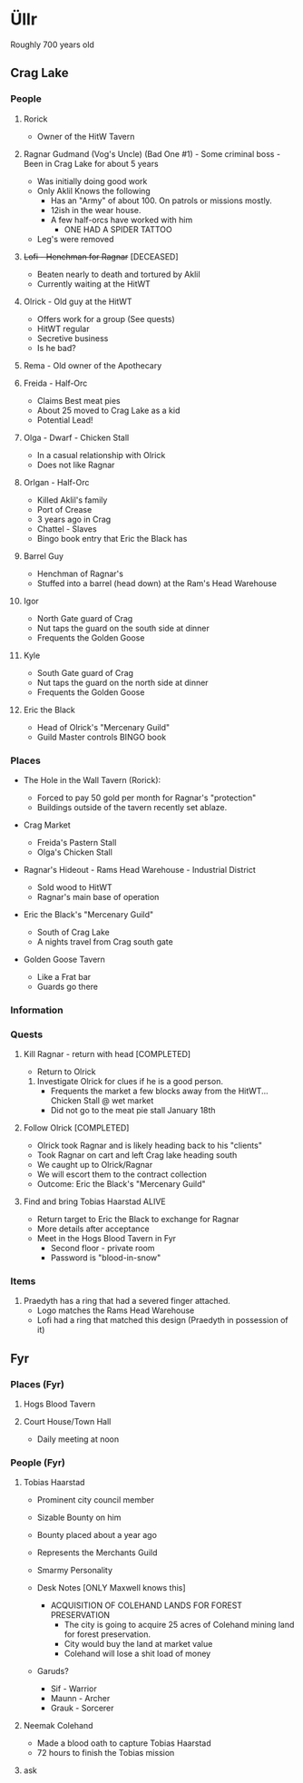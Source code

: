 # Üllr

Roughly 700 years old

## Crag Lake

### People

1) Rorick
   * Owner of the HitW Tavern

2) Ragnar Gudmand (Vog's Uncle) (Bad One #1) - Some criminal boss - Been in Crag Lake for about 5 years
    * Was initially doing good work
    * Only Aklil Knows the following
      * Has an "Army" of about 100. On patrols or missions mostly.
      * 12ish in the wear house.
      * A few half-orcs have worked with him
        * ONE HAD A SPIDER TATTOO
    * Leg's were removed

3) ~~Lofi - Henchman for Ragnar~~ [DECEASED]
   * Beaten nearly to death and tortured by Aklil
   * Currently waiting at the HitWT

4) Olrick - Old guy at the HitWT
   * Offers work for a group (See quests)
   * HitWT regular
   * Secretive business
   * Is he bad?

5) Rema - Old owner of the Apothecary

6) Freida - Half-Orc
   * Claims Best meat pies
   * About 25 moved to Crag Lake as a kid
   * Potential Lead!
  
7) Olga - Dwarf - Chicken Stall
   * In a casual relationship with Olrick
   * Does not like Ragnar

8) Orlgan - Half-Orc
   * Killed Aklil's family
   * Port of Crease
   * 3 years ago in Crag
   * Chattel - Slaves
   * Bingo book entry that Eric the Black has

9) Barrel Guy
   * Henchman of Ragnar's
   * Stuffed into a barrel (head down) at the Ram's Head Warehouse
  
10) Igor
    * North Gate guard of Crag
    * Nut taps the guard on the south side at dinner
    * Frequents the Golden Goose

11) Kyle
    * South Gate guard of Crag
    * Nut taps the guard on the north side at dinner
    * Frequents the Golden Goose

12) Eric the Black
    * Head of Olrick's "Mercenary Guild"
    * Guild Master controls BINGO book

### Places

* The Hole in the Wall Tavern (Rorick):
  * Forced to pay 50 gold per month for Ragnar's "protection"
  * Buildings outside of the tavern recently set ablaze.

* Crag Market
  * Freida's Pastern Stall
  * Olga's Chicken Stall

* Ragnar's Hideout - Rams Head Warehouse - Industrial District
  * Sold wood to HitWT
  * Ragnar's main base of operation

* Eric the Black's "Mercenary Guild"
  * South of Crag Lake
  * A nights travel from Crag south gate

* Golden Goose Tavern
  * Like a Frat bar
  * Guards go there

### Information

### Quests

1) Kill Ragnar - return with head [COMPLETED]
   * Return to Olrick
    1) Investigate Olrick for clues if he is a good person.
       * Frequents the market a few blocks away from the HitWT... Chicken Stall @ wet market
       * Did not go to the meat pie stall January 18th

2) Follow Olrick [COMPLETED]
   * Olrick took Ragnar and is likely heading back to his "clients"
   * Took Ragnar on cart and left Crag lake heading south
   * We caught up to Olrick/Ragnar
   * We will escort them to the contract collection
   * Outcome: Eric the Black's "Mercenary Guild"

3) Find and bring Tobias Haarstad ALIVE
   * Return target to Eric the Black to exchange for Ragnar
   * More details after acceptance
   * Meet in the Hogs Blood Tavern in Fyr
     * Second floor - private room
     * Password is "blood-in-snow"

### Items

1) Praedyth has a ring that had a severed finger attached.
    * Logo matches the Rams Head Warehouse
    * Lofi had a ring that matched this design (Praedyth in possession of it)

## Fyr

### Places (Fyr)

1) Hogs Blood Tavern

2) Court House/Town Hall
   * Daily meeting at noon

### People (Fyr)

1) Tobias Haarstad
   * Prominent city council member
   * Sizable Bounty on him
   * Bounty placed about a year ago
   * Represents the Merchants Guild
   * Smarmy Personality
   * Desk Notes [ONLY Maxwell knows this]
     * ACQUISITION OF COLEHAND LANDS FOR FOREST PRESERVATION
       * The city is going to acquire 25 acres of Colehand mining land for forest preservation.
       * City would buy the land at market value
       * Colehand will lose a shit load of money

   * Garuds?
     * Sif - Warrior
     * Maunn - Archer
     * Grauk - Sorcerer

2) Neemak Colehand
   * Made a blood oath to capture Tobias Haarstad
   * 72 hours to finish the Tobias mission

3) ask
